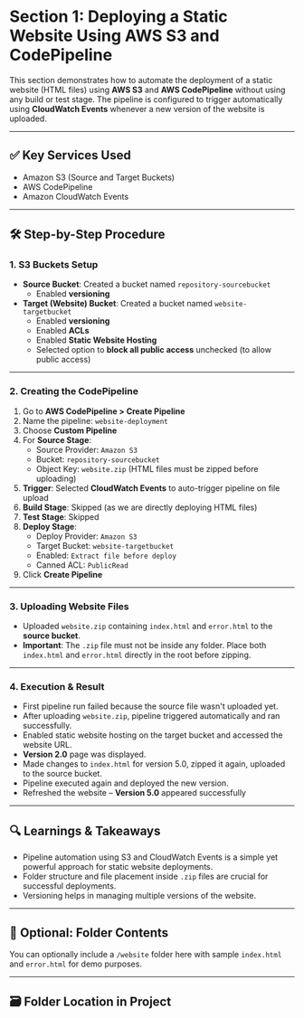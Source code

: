 # Section 1: Deploying a Static Website Using AWS S3 and CodePipeline

This section demonstrates how to automate the deployment of a static website (HTML files) using **AWS S3** and **AWS CodePipeline** without using any build or test stage. The pipeline is configured to trigger automatically using **CloudWatch Events** whenever a new version of the website is uploaded.

---

## ✅ Key Services Used

- Amazon S3 (Source and Target Buckets)
- AWS CodePipeline
- Amazon CloudWatch Events

---

## 🛠️ Step-by-Step Procedure

### 1. S3 Buckets Setup

- **Source Bucket**: Created a bucket named `repository-sourcebucket`
  - Enabled **versioning**
- **Target (Website) Bucket**: Created a bucket named `website-targetbucket`
  - Enabled **versioning**
  - Enabled **ACLs**
  - Enabled **Static Website Hosting**
  - Selected option to **block all public access** unchecked (to allow public access)

---

### 2. Creating the CodePipeline

1. Go to **AWS CodePipeline > Create Pipeline**
2. Name the pipeline: `website-deployment`
3. Choose **Custom Pipeline**
4. For **Source Stage**:
   - Source Provider: `Amazon S3`
   - Bucket: `repository-sourcebucket`
   - Object Key: `website.zip` (HTML files must be zipped before uploading)
5. **Trigger**: Selected **CloudWatch Events** to auto-trigger pipeline on file upload
6. **Build Stage**: Skipped (as we are directly deploying HTML files)
7. **Test Stage**: Skipped
8. **Deploy Stage**:
   - Deploy Provider: `Amazon S3`
   - Target Bucket: `website-targetbucket`
   - Enabled: `Extract file before deploy`
   - Canned ACL: `PublicRead`
9. Click **Create Pipeline**

---

### 3. Uploading Website Files

- Uploaded `website.zip` containing `index.html` and `error.html` to the **source bucket**.
- **Important**: The `.zip` file must not be inside any folder. Place both `index.html` and `error.html` directly in the root before zipping.

---

### 4. Execution & Result

- First pipeline run failed because the source file wasn't uploaded yet.
- After uploading `website.zip`, pipeline triggered automatically and ran successfully.
- Enabled static website hosting on the target bucket and accessed the website URL.
- **Version 2.0** page was displayed.
- Made changes to `index.html` for version 5.0, zipped it again, uploaded to the source bucket.
- Pipeline executed again and deployed the new version.
- Refreshed the website – **Version 5.0** appeared successfully

---

## 🔍 Learnings & Takeaways

- Pipeline automation using S3 and CloudWatch Events is a simple yet powerful approach for static website deployments.
- Folder structure and file placement inside `.zip` files are crucial for successful deployments.
- Versioning helps in managing multiple versions of the website.

---

## 📸 Optional: Folder Contents

You can optionally include a `/website` folder here with sample `index.html` and `error.html` for demo purposes.

---

## 🗃️ Folder Location in Project

